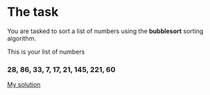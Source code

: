 # The task
You are tasked to sort a list of numbers using the **bubblesort** sorting algorithm.

This is your list of numbers

### 28, 86, 33, 7, 17, 21, 145, 221, 60

[My solution](https://github.com/BeanGreen247/Coding-Interview-Questions/blob/master/Bubblesort/Python/bubblesort.py)
